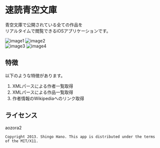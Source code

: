 速読青空文庫
======================

青空文庫で公開されている全ての作品を  
リアルタイムで閲覧できるiOSアプリケーションです。  
  
  
![image1](http://priolo.wktk.so/images/aozora1.png)
![image2](http://priolo.wktk.so/images/aozora2.png)  
![image3](http://priolo.wktk.so/images/aozora3.png)
![image4](http://priolo.wktk.so/images/aozora4.png)  
  
  
特徴
------
以下のような特徴があります。  
1. XMLパースによる作者一覧取得  
2. XMLパースによる作品一覧取得  
3. 作者情報のWikipediaへのリンク取得  
  

ライセンス
------
aozora2  
  
`Copyright 2013. Shingo Hano. This app is distributed under the terms of the MIT/X11.`  
  
